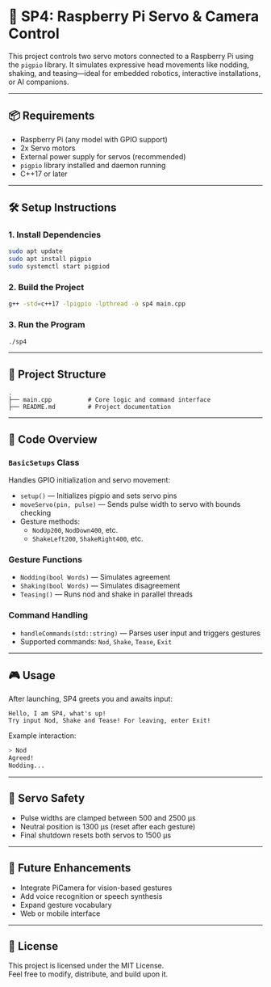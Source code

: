 # 🤖 SP4: Raspberry Pi Servo & Camera Control

This project controls two servo motors connected to a Raspberry Pi using the `pigpio` library. It simulates expressive head movements like nodding, shaking, and teasing—ideal for embedded robotics, interactive installations, or AI companions.

---

## 📦 Requirements

- Raspberry Pi (any model with GPIO support)
- 2x Servo motors
- External power supply for servos (recommended)
- `pigpio` library installed and daemon running
- C++17 or later

---

## 🛠️ Setup Instructions

### 1. Install Dependencies

```bash
sudo apt update
sudo apt install pigpio
sudo systemctl start pigpiod
```

### 2. Build the Project

```bash
g++ -std=c++17 -lpigpio -lpthread -o sp4 main.cpp
```

### 3. Run the Program

```bash
./sp4
```

---

## 📁 Project Structure

```
.
├── main.cpp          # Core logic and command interface
├── README.md         # Project documentation
```

---

## 🧠 Code Overview

### `BasicSetups` Class

Handles GPIO initialization and servo movement:

- `setup()` — Initializes pigpio and sets servo pins
- `moveServo(pin, pulse)` — Sends pulse width to servo with bounds checking
- Gesture methods:
  - `NodUp200`, `NodDown400`, etc.
  - `ShakeLeft200`, `ShakeRight400`, etc.

### Gesture Functions

- `Nodding(bool Words)` — Simulates agreement
- `Shaking(bool Words)` — Simulates disagreement
- `Teasing()` — Runs nod and shake in parallel threads

### Command Handling

- `handleCommands(std::string)` — Parses user input and triggers gestures
- Supported commands: `Nod`, `Shake`, `Tease`, `Exit`

---

## 🎮 Usage

After launching, SP4 greets you and awaits input:

```text
Hello, I am SP4, what's up!
Try input Nod, Shake and Tease! For leaving, enter Exit!
```

Example interaction:

```bash
> Nod
Agreed!
Nodding...
```

---

## 🧪 Servo Safety

- Pulse widths are clamped between 500 and 2500 µs
- Neutral position is 1300 µs (reset after each gesture)
- Final shutdown resets both servos to 1500 µs

---

## 🧩 Future Enhancements

- Integrate PiCamera for vision-based gestures
- Add voice recognition or speech synthesis
- Expand gesture vocabulary
- Web or mobile interface

---

## 📄 License

This project is licensed under the MIT License.  
Feel free to modify, distribute, and build upon it.
